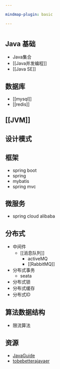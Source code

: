 ```yaml
---

mindmap-plugin: basic

---
```


# 

## Java 基础
- Java集合
- [[Java并发编程]]
- [[Java SE]]

## 数据库
- [[mysql]]
- [[redis]]

## [[JVM]]

## 设计模式

## 框架
- spring boot
- spring
- mybatis
- spring mvc

## 微服务
- spring cloud alibaba

## 分布式
- 中间件
   - [[消息队列]]
      - activeMQ
      - [[RabbitMQ]]
- 分布式事务
   - seata
- 分布式锁
- 分布式缓存
- 分布式ID

## 算法数据结构
- 限流算法

## 资源
- [JavaGuide](https://interview.javaguide.cn/#/)
- [tobebetterajavaer](https://tobebetterjavaer.com/blog.html)